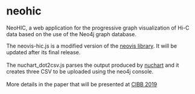 # neohic
NeoHIC, a web application for the progressive graph visualization of Hi-C data based on the use of the Neo4j graph database.

The neovis-hic.js is a modified version of the <A href=https://github.com/neo4j-contrib/neovis.js target="_blank">neovis library</a>. It will be updated after its final release. <BR><BR>
The nuchart_dot2csv.js parses the output produced by <A href=https://hub.docker.com/r/imerelli/nuchart target="_blank">nuchart</a> and it creates three CSV to be uploaded using the neo4j console.<BR><BR>
More details in the paper that will be presented at <a href="http://dinamico2.unibg.it/cazzaniga/cibb2019/call.html" target="_blank">CIBB 2019</A>
